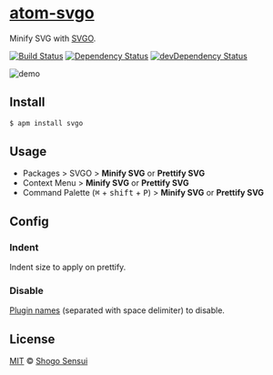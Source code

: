 # [atom-svgo](https://atom.io/packages/svgo)

Minify SVG with [SVGO](http://github.com/svg/svgo).

[![Build Status](https://travis-ci.org/1000ch/atom-svgo.svg?branch=master)](https://travis-ci.org/1000ch/atom-svgo)
[![Dependency Status](https://david-dm.org/1000ch/atom-svgo.svg)](https://david-dm.org/1000ch/atom-svgo)
[![devDependency Status](https://david-dm.org/1000ch/atom-svgo/dev-status.svg)](https://david-dm.org/1000ch/atom-svgo?type=dev)

![demo](https://cloud.githubusercontent.com/assets/1800018/24584828/d347d8ce-17b5-11e7-9e40-51056e324673.gif)

## Install

```bash
$ apm install svgo
```

## Usage

- Packages > SVGO > **Minify SVG** or **Prettify SVG**
- Context Menu > **Minify SVG** or **Prettify SVG**
- Command Palette (<kbd>⌘</kbd> + <kbd>shift</kbd> + <kbd>P</kbd>) > **Minify SVG** or **Prettify SVG**

## Config

### Indent

Indent size to apply on prettify.

### Disable

[Plugin names](https://github.com/svg/svgo#what-it-can-do) (separated with space delimiter) to disable.

## License

[MIT](https://1000ch.mit-license.org) © [Shogo Sensui](https://github.com/1000ch)
